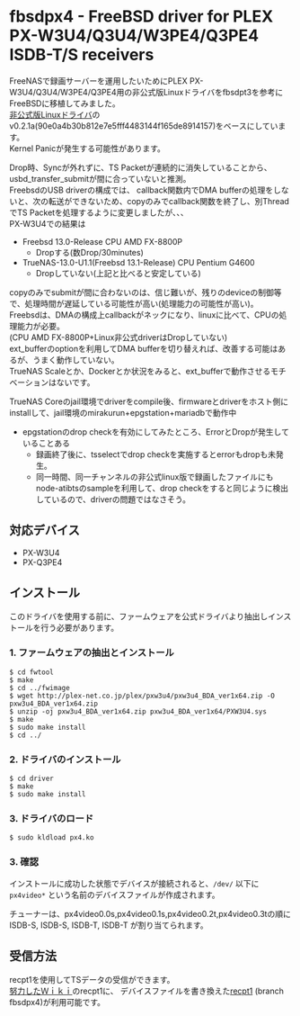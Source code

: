 # fbsdpx4 - FreeBSD driver for PLEX PX-W3U4/Q3U4/W3PE4/Q3PE4 ISDB-T/S receivers

FreeNASで録画サーバーを運用したいためにPLEX PX-W3U4/Q3U4/W3PE4/Q3PE4用の非公式版Linuxドライバをfbsdpt3を参考にFreeBSDに移植してみました。  
[非公式版Linuxドライバ](https://github.com/nns779/px4_drv)のv0.2.1a(90e0a4b30b812e7e5fff4483144f165de8914157)をベースにしています。  
Kernel Panicが発生する可能性があります。  

Drop時、Syncが外れずに、TS Packetが連続的に消失していることから、usbd_transfer_submitが間に合っていないと推測。    
FreebsdのUSB driverの構成では、
callback関数内でDMA bufferの処理をしないと、次の転送ができないため、copyのみでcallback関数を終了し、別ThreadでTS Packetを処理するように変更しましたが、、、  
PX-W3U4での結果は
- Freebsd 13.0-Release CPU AMD FX-8800P 
  - Dropする(数Drop/30minutes)
- TrueNAS-13.0-U1.1(Freebsd 13.1-Release) CPU Pentium G4600
  - Dropしていない(上記と比べると安定している)

copyのみでsubmitが間に合わないのは、信じ難いが、残りのdeviceの制御等で、処理時間が遅延している可能性が高い(処理能力の可能性が高い)。  
Freebsdは、DMAの構成上callbackがネックになり、linuxに比べて、CPUの処理能力が必要。  
(CPU AMD FX-8800P+Linux非公式driverはDropしていない)  
ext_bufferのoptionを利用してDMA bufferを切り替えれば、改善する可能はあるが、うまく動作していない。  
TrueNAS Scaleとか、Dockerとか状況をみると、ext_bufferで動作させるモチベーションはないです。

TrueNAS Coreのjail環境でdriverをcompile後、firmwareとdriverをホスト側にinstallして、jail環境のmirakurun+epgstation+mariadbで動作中  
- epgstationのdrop checkを有効にしてみたところ、ErrorとDropが発生していることある
  - 録画終了後に、tsselectでdrop checkを実施するとerrorもdropも未発生。
  - 同一時間、同一チャンネルの非公式linux版で録画したファイルにもnode-atibtsのsampleを利用して、drop checkをすると同じように検出しているので、driverの問題ではなさそう。

## 対応デバイス

- PX-W3U4
- PX-Q3PE4

## インストール

このドライバを使用する前に、ファームウェアを公式ドライバより抽出しインストールを行う必要があります。

### 1. ファームウェアの抽出とインストール

	$ cd fwtool
	$ make
	$ cd ../fwimage
	$ wget http://plex-net.co.jp/plex/pxw3u4/pxw3u4_BDA_ver1x64.zip -O pxw3u4_BDA_ver1x64.zip
	$ unzip -oj pxw3u4_BDA_ver1x64.zip pxw3u4_BDA_ver1x64/PXW3U4.sys
	$ make
	$ sudo make install
	$ cd ../

### 2. ドライバのインストール

	$ cd driver
	$ make
	$ sudo make install
	
### 3. ドライバのロード
	$ sudo kldload px4.ko

### 3. 確認

インストールに成功した状態でデバイスが接続されると、`/dev/` 以下に `px4video*` という名前のデバイスファイルが作成されます。

チューナーは、px4video0.0s,px4video0.1s,px4video0.2t,px4video0.3tの順に ISDB-S, ISDB-S, ISDB-T, ISDB-T が割り当てられます。  


## 受信方法

recpt1を使用してTSデータの受信ができます。  
[努力したＷｉｋｉ](https://hgotoh.jp/wiki/doku.php/documents/freebsd/ptx/ptx-001)のrecpt1に、
デバイスファイルを書き換えた[recpt1](https://github.com/kurosukelab/recpt1) (branch fbsdpx4)が利用可能です。  
